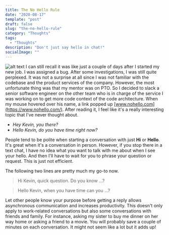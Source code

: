```yaml
---
title: The No Hello Rule
date: "2020-08-17"
template: "post"
draft: false
slug: "the-no-hello-rule"
category: "Thoughts"
tags:
  - "Thoughts"
description: "Don't just say hello in chat!"
socialImage: ""
---
```

![alt text](/hello.jpg "Hello")
I can still recall it was like just a couple of days after I started my new job. I was assigned a bug. After some investigations, I was still quite perplexed. It was not a surprise at all since I was not familiar with the codebase and the product services of the company. However, the most unfortunate thing was that my mentor was on PTO. So I decided to slack a senior software engineer on the other team who is in charge of the service I was working on to get more code context of the code architecture. When my mouse hovered over his name, a link popped up [www.nohello.com](https://www.nohello.com/). After reading it, I feel like it's a really interesting topic that I've never thought about.

- _Hey Kevin, you there?_
- _Hello Kevin, do you have time right now?_

People tend to be polite when starting a conversation with just __Hi__ or __Hello__. It's great when it's a conversation in person. However, if you stop there in a text chat, I have no idea what you want to talk with me about when I see your hello. And then I'll have to wait for you to phrase your question or request. This is just not efficient.

The following two lines are pretty much my go-to now.
> Hi Kevin, quick question. Do you know ...?

> Hello Kevin, when you have time can you ...?

Let other people know your purpose before getting a reply allows asynchronous communication and increases productivity. This doesn't only apply to work-related conversations but also some conversations with friends and family. For instance, asking my sister to buy me dinner on her way home or asking a friend to a movie. You will probably save a couple of minutes on each conversation. It might not seem like a lot but it adds up!